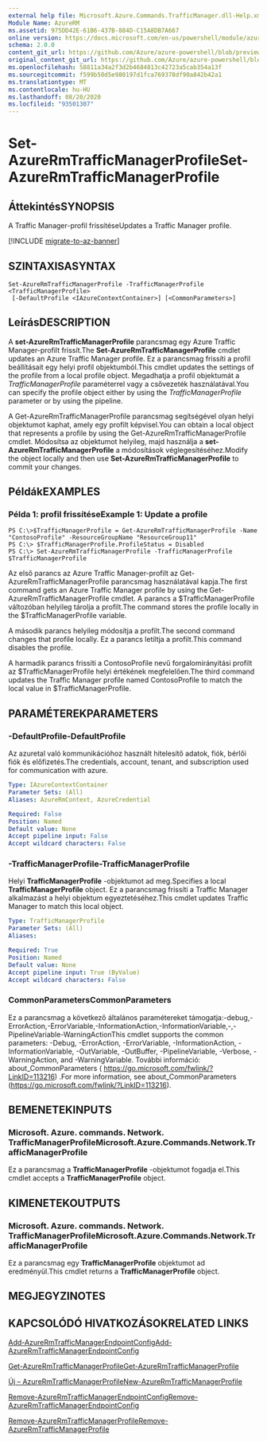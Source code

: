 ```yaml
---
external help file: Microsoft.Azure.Commands.TrafficManager.dll-Help.xml
Module Name: AzureRM
ms.assetid: 975DD42E-61B6-437B-884D-C15A8DB7A667
online version: https://docs.microsoft.com/en-us/powershell/module/azurerm.trafficmanager/set-azurermtrafficmanagerprofile
schema: 2.0.0
content_git_url: https://github.com/Azure/azure-powershell/blob/preview/src/ResourceManager/TrafficManager/Commands.TrafficManager2/help/Set-AzureRmTrafficManagerProfile.md
original_content_git_url: https://github.com/Azure/azure-powershell/blob/preview/src/ResourceManager/TrafficManager/Commands.TrafficManager2/help/Set-AzureRmTrafficManagerProfile.md
ms.openlocfilehash: 58811a34a2f3d2b4684813c42723a5cab354a13f
ms.sourcegitcommit: f599b50d5e980197d1fca769378df90a842b42a1
ms.translationtype: MT
ms.contentlocale: hu-HU
ms.lasthandoff: 08/20/2020
ms.locfileid: "93501307"
---
```

# <span data-ttu-id="f46de-101">Set-AzureRmTrafficManagerProfile</span><span class="sxs-lookup"><span data-stu-id="f46de-101">Set-AzureRmTrafficManagerProfile</span></span>

## <span data-ttu-id="f46de-102">Áttekintés</span><span class="sxs-lookup"><span data-stu-id="f46de-102">SYNOPSIS</span></span>
<span data-ttu-id="f46de-103">A Traffic Manager-profil frissítése</span><span class="sxs-lookup"><span data-stu-id="f46de-103">Updates a Traffic Manager profile.</span></span>

[!INCLUDE [migrate-to-az-banner](../../includes/migrate-to-az-banner.md)]

## <span data-ttu-id="f46de-104">SZINTAXISA</span><span class="sxs-lookup"><span data-stu-id="f46de-104">SYNTAX</span></span>

```
Set-AzureRmTrafficManagerProfile -TrafficManagerProfile <TrafficManagerProfile>
 [-DefaultProfile <IAzureContextContainer>] [<CommonParameters>]
```

## <span data-ttu-id="f46de-105">Leírás</span><span class="sxs-lookup"><span data-stu-id="f46de-105">DESCRIPTION</span></span>
<span data-ttu-id="f46de-106">A **set-AzureRmTrafficManagerProfile** parancsmag egy Azure Traffic Manager-profilt frissít.</span><span class="sxs-lookup"><span data-stu-id="f46de-106">The **Set-AzureRmTrafficManagerProfile** cmdlet updates an Azure Traffic Manager profile.</span></span>
<span data-ttu-id="f46de-107">Ez a parancsmag frissíti a profil beállításait egy helyi profil objektumból.</span><span class="sxs-lookup"><span data-stu-id="f46de-107">This cmdlet updates the settings of the profile from a local profile object.</span></span>
<span data-ttu-id="f46de-108">Megadhatja a profil objektumát a *TrafficManagerProfile* paraméterrel vagy a csővezeték használatával.</span><span class="sxs-lookup"><span data-stu-id="f46de-108">You can specify the profile object either by using the *TrafficManagerProfile* parameter or by using the pipeline.</span></span>

<span data-ttu-id="f46de-109">A Get-AzureRmTrafficManagerProfile parancsmag segítségével olyan helyi objektumot kaphat, amely egy profilt képvisel.</span><span class="sxs-lookup"><span data-stu-id="f46de-109">You can obtain a local object that represents a profile by using the Get-AzureRmTrafficManagerProfile cmdlet.</span></span>
<span data-ttu-id="f46de-110">Módosítsa az objektumot helyileg, majd használja a **set-AzureRmTrafficManagerProfile** a módosítások véglegesítéséhez.</span><span class="sxs-lookup"><span data-stu-id="f46de-110">Modify the object locally and then use **Set-AzureRmTrafficManagerProfile** to commit your changes.</span></span>

## <span data-ttu-id="f46de-111">Példák</span><span class="sxs-lookup"><span data-stu-id="f46de-111">EXAMPLES</span></span>

### <span data-ttu-id="f46de-112">Példa 1: profil frissítése</span><span class="sxs-lookup"><span data-stu-id="f46de-112">Example 1: Update a profile</span></span>
```
PS C:\>$TrafficManagerProfile = Get-AzureRmTrafficManagerProfile -Name "ContosoProfile" -ResourceGroupName "ResourceGroup11" 
PS C:\> $TrafficManagerProfile.ProfileStatus = Disabled
PS C:\> Set-AzureRmTrafficManagerProfile -TrafficManagerProfile $TrafficManagerProfile
```

<span data-ttu-id="f46de-113">Az első parancs az Azure Traffic Manager-profilt az Get-AzureRmTrafficManagerProfile parancsmag használatával kapja.</span><span class="sxs-lookup"><span data-stu-id="f46de-113">The first command gets an Azure Traffic Manager profile by using the Get-AzureRmTrafficManagerProfile cmdlet.</span></span>
<span data-ttu-id="f46de-114">A parancs a $TrafficManagerProfile változóban helyileg tárolja a profilt.</span><span class="sxs-lookup"><span data-stu-id="f46de-114">The command stores the profile locally in the $TrafficManagerProfile variable.</span></span>

<span data-ttu-id="f46de-115">A második parancs helyileg módosítja a profilt.</span><span class="sxs-lookup"><span data-stu-id="f46de-115">The second command changes that profile locally.</span></span>
<span data-ttu-id="f46de-116">Ez a parancs letiltja a profilt.</span><span class="sxs-lookup"><span data-stu-id="f46de-116">This command disables the profile.</span></span>

<span data-ttu-id="f46de-117">A harmadik parancs frissíti a ContosoProfile nevű forgalomirányítási profilt az $TrafficManagerProfile helyi értékének megfelelően.</span><span class="sxs-lookup"><span data-stu-id="f46de-117">The third command updates the Traffic Manager profile named ContosoProfile to match the local value in $TrafficManagerProfile.</span></span>

## <span data-ttu-id="f46de-118">PARAMÉTEREK</span><span class="sxs-lookup"><span data-stu-id="f46de-118">PARAMETERS</span></span>

### <span data-ttu-id="f46de-119">-DefaultProfile</span><span class="sxs-lookup"><span data-stu-id="f46de-119">-DefaultProfile</span></span>
<span data-ttu-id="f46de-120">Az azuretal való kommunikációhoz használt hitelesítő adatok, fiók, bérlői fiók és előfizetés.</span><span class="sxs-lookup"><span data-stu-id="f46de-120">The credentials, account, tenant, and subscription used for communication with azure.</span></span>

```yaml
Type: IAzureContextContainer
Parameter Sets: (All)
Aliases: AzureRmContext, AzureCredential

Required: False
Position: Named
Default value: None
Accept pipeline input: False
Accept wildcard characters: False
```

### <span data-ttu-id="f46de-121">-TrafficManagerProfile</span><span class="sxs-lookup"><span data-stu-id="f46de-121">-TrafficManagerProfile</span></span>
<span data-ttu-id="f46de-122">Helyi **TrafficManagerProfile** -objektumot ad meg.</span><span class="sxs-lookup"><span data-stu-id="f46de-122">Specifies a local **TrafficManagerProfile** object.</span></span>
<span data-ttu-id="f46de-123">Ez a parancsmag frissíti a Traffic Manager alkalmazást a helyi objektum egyeztetéséhez.</span><span class="sxs-lookup"><span data-stu-id="f46de-123">This cmdlet updates Traffic Manager to match this local object.</span></span>

```yaml
Type: TrafficManagerProfile
Parameter Sets: (All)
Aliases: 

Required: True
Position: Named
Default value: None
Accept pipeline input: True (ByValue)
Accept wildcard characters: False
```

### <span data-ttu-id="f46de-124">CommonParameters</span><span class="sxs-lookup"><span data-stu-id="f46de-124">CommonParameters</span></span>
<span data-ttu-id="f46de-125">Ez a parancsmag a következő általános paramétereket támogatja:-debug,-ErrorAction,-ErrorVariable,-InformationAction,-InformationVariable,-,-PipelineVariable-WarningAction</span><span class="sxs-lookup"><span data-stu-id="f46de-125">This cmdlet supports the common parameters: -Debug, -ErrorAction, -ErrorVariable, -InformationAction, -InformationVariable, -OutVariable, -OutBuffer, -PipelineVariable, -Verbose, -WarningAction, and -WarningVariable.</span></span> <span data-ttu-id="f46de-126">További információ: about_CommonParameters ( https://go.microsoft.com/fwlink/?LinkID=113216) .</span><span class="sxs-lookup"><span data-stu-id="f46de-126">For more information, see about_CommonParameters (https://go.microsoft.com/fwlink/?LinkID=113216).</span></span>

## <span data-ttu-id="f46de-127">BEMENETEK</span><span class="sxs-lookup"><span data-stu-id="f46de-127">INPUTS</span></span>

### <span data-ttu-id="f46de-128">Microsoft. Azure. commands. Network. TrafficManagerProfile</span><span class="sxs-lookup"><span data-stu-id="f46de-128">Microsoft.Azure.Commands.Network.TrafficManagerProfile</span></span>
<span data-ttu-id="f46de-129">Ez a parancsmag a **TrafficManagerProfile** -objektumot fogadja el.</span><span class="sxs-lookup"><span data-stu-id="f46de-129">This cmdlet accepts a **TrafficManagerProfile** object.</span></span>

## <span data-ttu-id="f46de-130">KIMENETEK</span><span class="sxs-lookup"><span data-stu-id="f46de-130">OUTPUTS</span></span>

### <span data-ttu-id="f46de-131">Microsoft. Azure. commands. Network. TrafficManagerProfile</span><span class="sxs-lookup"><span data-stu-id="f46de-131">Microsoft.Azure.Commands.Network.TrafficManagerProfile</span></span>
<span data-ttu-id="f46de-132">Ez a parancsmag egy **TrafficManagerProfile** objektumot ad eredményül.</span><span class="sxs-lookup"><span data-stu-id="f46de-132">This cmdlet returns a **TrafficManagerProfile** object.</span></span>

## <span data-ttu-id="f46de-133">MEGJEGYZI</span><span class="sxs-lookup"><span data-stu-id="f46de-133">NOTES</span></span>

## <span data-ttu-id="f46de-134">KAPCSOLÓDÓ HIVATKOZÁSOK</span><span class="sxs-lookup"><span data-stu-id="f46de-134">RELATED LINKS</span></span>

[<span data-ttu-id="f46de-135">Add-AzureRmTrafficManagerEndpointConfig</span><span class="sxs-lookup"><span data-stu-id="f46de-135">Add-AzureRmTrafficManagerEndpointConfig</span></span>](./Add-AzureRmTrafficManagerEndpointConfig.md)

[<span data-ttu-id="f46de-136">Get-AzureRmTrafficManagerProfile</span><span class="sxs-lookup"><span data-stu-id="f46de-136">Get-AzureRmTrafficManagerProfile</span></span>](./Get-AzureRmTrafficManagerProfile.md)

[<span data-ttu-id="f46de-137">Új – AzureRmTrafficManagerProfile</span><span class="sxs-lookup"><span data-stu-id="f46de-137">New-AzureRmTrafficManagerProfile</span></span>](./New-AzureRmTrafficManagerProfile.md)

[<span data-ttu-id="f46de-138">Remove-AzureRmTrafficManagerEndpointConfig</span><span class="sxs-lookup"><span data-stu-id="f46de-138">Remove-AzureRmTrafficManagerEndpointConfig</span></span>](./Remove-AzureRmTrafficManagerEndpointConfig.md)

[<span data-ttu-id="f46de-139">Remove-AzureRmTrafficManagerProfile</span><span class="sxs-lookup"><span data-stu-id="f46de-139">Remove-AzureRmTrafficManagerProfile</span></span>](./Remove-AzureRmTrafficManagerProfile.md)


